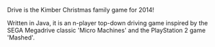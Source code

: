Drive is the Kimber Christmas family game for 2014!

Written in Java, it is an n-player top-down driving game inspired by the SEGA Megadrive classic 'Micro Machines' and the PlayStation 2 game 'Mashed'.

